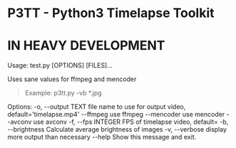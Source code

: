 # P3TT - Python3 Timelapse Toolkit
# IN HEAVY DEVELOPMENT

 Usage: test.py [OPTIONS] [FILES]...

  Uses sane values for ffmpeg and mencoder

  > Example: p3tt.py -vb *.jpg

Options:
  -o, --output TEXT  file name to use for output video,
                     default='timelapse.mp4'
  --ffmpeg           use ffmpeg
  --mencoder         use mencoder
  --avconv           use avconv
  -f, --fps INTEGER  FPS of timelapse video, default=
  -b, --brightness   Calculate average brightness of images
  -v, --verbose      display more output than necessary
  --help             Show this message and exit.
